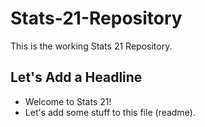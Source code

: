 # Stats-21-Repository
This is the working Stats 21 Repository.

## Let's Add a Headline

- Welcome to Stats 21!
- Let's add some stuff to this file (readme).

